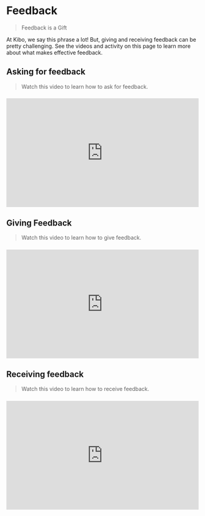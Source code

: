 # Feedback

> Feedback is a Gift

At Kibo, we say this phrase a lot! But, giving and receiving feedback can be pretty challenging. See the videos and activity on this page to learn more about what makes effective feedback.

## Asking for feedback

> Watch this video to learn how to ask for feedback.

<div style="position: relative; padding-bottom: 56.25%; height: 0; margin-top:1.6em"><iframe src="https://www.youtube.com/embed/7e7DfHlk0MU;rel=0" title="YouTube video player" frameborder="0" allow="accelerometer; autoplay; clipboard-write; encrypted-media; gyroscope; picture-in-picture" allowfullscreen style="position: absolute; top: 0; left: 0; width: 100%; height: 100%;"></iframe></div>

## Giving Feedback

> Watch this video to learn how to give feedback.

<div style="position: relative; padding-bottom: 56.25%; height: 0; margin-top:1.6em"><iframe src="https://www.youtube.com/embed/eJZ8bZ1zgZg;rel=0" title="YouTube video player" frameborder="0" allow="accelerometer; autoplay; clipboard-write; encrypted-media; gyroscope; picture-in-picture" allowfullscreen style="position: absolute; top: 0; left: 0; width: 100%; height: 100%;"></iframe></div>

## Receiving feedback

> Watch this video to learn how to receive feedback.

<div style="position: relative; padding-bottom: 56.25%; height: 0; margin-top:1.6em"><iframe src="https://www.youtube.com/embed/M7wOyNtsQzM;rel=0" title="YouTube video player" frameborder="0" allow="accelerometer; autoplay; clipboard-write; encrypted-media; gyroscope; picture-in-picture" allowfullscreen style="position: absolute; top: 0; left: 0; width: 100%; height: 100%;"></iframe></div>


